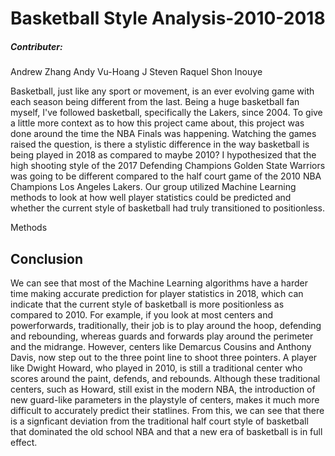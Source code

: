 # Basketball Style Analysis-2010-2018

##### Contributer:
Andrew Zhang
Andy Vu-Hoang
J Steven Raquel
Shon Inouye

Basketball, just like any sport or movement, is an ever evolving game with each season being different from the last. Being a huge basketball fan myself, I've followed basketball, specifically the Lakers, since 2004. To give a little more context as to how this project came about, this project was done around the time the NBA Finals was happening. Watching the games raised the question, is there a stylistic difference in the way basketball is being played in 2018 as compared to maybe 2010? I hypothesized that the high shooting style of the 2017 Defending Champions Golden State Warriors was going to be different compared to the half court game of the 2010 NBA Champions Los Angeles Lakers. Our group utilized Machine Learning methods to look at how well player statistics could be predicted and whether the current style of basketball had truly transitioned to positionless. 

Methods


## Conclusion
We can see that most of the Machine Learning algorithms have a harder time making accurate prediction for player statistics in 2018, which can indicate that the current style of basketball is more positionless as compared to 2010. For example, if you look at most centers and powerforwards, traditionally, their job is to play around the hoop, defending and rebounding, whereas guards and forwards play around the perimeter and the midrange. However, centers like Demarcus Cousins and Anthony Davis, now step out to the three point line to shoot three pointers. A player like Dwight Howard, who played in 2010, is still a traditional center who scores around the paint, defends, and rebounds. Although these traditional centers, such as Howard, still exist in the modern NBA, the introduction of new guard-like parameters in the playstyle of centers, makes it much more difficult to accurately predict their statlines. From this, we can see that there is a signficant deviation from the traditional half court style of basketball that dominated the old school NBA and that a new era of basketball is in full effect.
